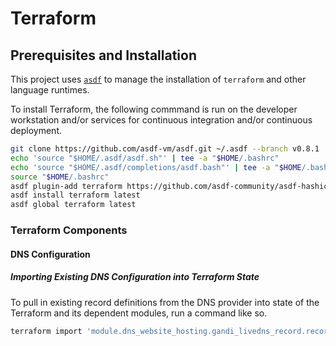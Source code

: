 # Terraform

## Prerequisites and Installation

This project uses [`asdf`](https://asdf-vm.com/) to manage the installation of `terraform` and other language runtimes.

To install Terraform, the following commmand is run on the developer workstation and/or services for continuous integration and/or continuous deployment.

```sh
git clone https://github.com/asdf-vm/asdf.git ~/.asdf --branch v0.8.1
echo 'source "$HOME/.asdf/asdf.sh"' | tee -a "$HOME/.bashrc"
echo 'source "$HOME/.asdf/completions/asdf.bash"' | tee -a "$HOME/.bashrc"
source "$HOME/.bashrc"
asdf plugin-add terraform https://github.com/asdf-community/asdf-hashicorp.git
asdf install terraform latest
asdf global terraform latest
```

### Terraform Components

#### DNS Configuration

##### Importing Existing DNS Configuration into Terraform State

To pull in existing record definitions from the DNS provider into state of the Terraform and its dependent modules, run a command like so.

```sh
terraform import 'module.dns_website_hosting.gandi_livedns_record.records["A:@"]' "domain.tld/@/A"
```